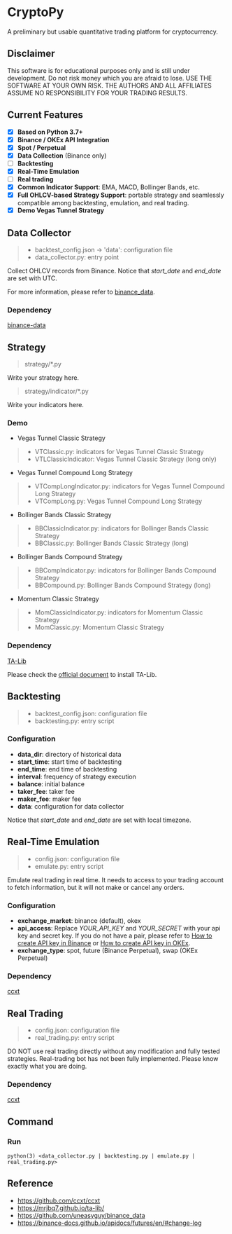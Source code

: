 # CryptoPy

A preliminary but usable quantitative trading platform for cryptocurrency.

## Disclaimer

This software is for educational purposes only and is still under development. Do not risk money which you are afraid to
lose. USE THE SOFTWARE AT YOUR OWN RISK. THE AUTHORS AND ALL AFFILIATES ASSUME NO RESPONSIBILITY FOR YOUR TRADING
RESULTS.

## Current Features

- [x] **Based on Python 3.7+**
- [x] **Binance / OKEx API Integration**
- [x] **Spot / Perpetual**
- [x] **Data Collection** (Binance only)
- [ ] **Backtesting**
- [x] **Real-Time Emulation**
- [ ] **Real trading**
- [x] **Common Indicator Support**: EMA, MACD, Bollinger Bands, etc.
- [x] **Full OHLCV-based Strategy Support**: portable strategy and seamlessly compatible among backtesting, emulation,
  and real trading.
- [x] **Demo Vegas Tunnel Strategy**

## Data Collector

> - backtest_config.json -> 'data': configuration file
> - data_collector.py: entry point

Collect OHLCV records from Binance. Notice that *start_date* and *end_date* are set with UTC.

For more information, please refer to [binance_data](https://github.com/uneasyguy/binance_data).

### Dependency

[binance-data](https://pypi.org/project/binance-data/0.1.6/)

## Strategy

> strategy/*.py

Write your strategy here.

> strategy/indicator/*.py

Write your indicators here.

### Demo

- Vegas Tunnel Classic Strategy

> - VTClassic.py: indicators for Vegas Tunnel Classic Strategy
> - VTLClassicIndicator: Vegas Tunnel Classic Strategy (long only)

- Vegas Tunnel Compound Long Strategy

> - VTCompLongIndicator.py: indicators for Vegas Tunnel Compound Long Strategy
> - VTCompLong.py: Vegas Tunnel Compound Long Strategy

- Bollinger Bands Classic Strategy

> - BBClassicIndicator.py: indicators for Bollinger Bands Classic Strategy
> - BBClassic.py: Bollinger Bands Classic Strategy (long)

- Bollinger Bands Compound Strategy

> - BBCompIndicator.py: indicators for Bollinger Bands Compound Strategy
> - BBCompound.py: Bollinger Bands Compound Strategy (long)

- Momentum Classic Strategy

> - MomClassicIndicator.py: indicators for Momentum Classic Strategy
> - MomClassic.py: Momentum Classic Strategy

### Dependency

[TA-Lib](https://mrjbq7.github.io/ta-lib/)

Please check the [official document](https://mrjbq7.github.io/ta-lib/install.html) to install TA-Lib.

## Backtesting

> - backtest_config.json: configuration file
> - backtesting.py: entry script

### Configuration

- **data_dir**: directory of historical data
- **start_time**: start time of backtesting
- **end_time**: end time of backtesting
- **interval**: frequency of strategy execution
- **balance**: initial balance
- **taker_fee**: taker fee
- **maker_fee**: maker fee
- **data**: configuration for data collector

Notice that *start_date* and *end_date* are set with local timezone.

## Real-Time Emulation

> - config.json: configuration file
> - emulate.py: entry script

Emulate real trading in real time. It needs to access to your trading account to fetch information, but it will not make
or cancel any orders.

### Configuration

- **exchange_market**: binance (default), okex
- **api_access**: Replace *YOUR_API_KEY* and *YOUR_SECRET* with your api key and secret key. If you do not have a pair,
  please refer
  to [How to create API key in Binance](https://www.binance.com/en/support/faq/360002502072-How-to-create-API)
  or [How to create API key in OKEx](https://www.okex.com/docs/en/).
- **exchange_type**: spot, future (Binance Perpetual), swap (OKEx Perpetual)

### Dependency

[ccxt](https://github.com/ccxt/ccxt)

## Real Trading

> - config.json: configuration file
> - real_trading.py: entry script

DO NOT use real trading directly without any modification and fully tested strategies. Real-trading bot has not been
fully implemented. Please know exactly what you are doing.

### Dependency

[ccxt](https://github.com/ccxt/ccxt)

## Command

### Run

```
python(3) <data_collector.py | backtesting.py | emulate.py | real_trading.py>
```

## Reference

- https://github.com/ccxt/ccxt
- https://mrjbq7.github.io/ta-lib/
- https://github.com/uneasyguy/binance_data
- https://binance-docs.github.io/apidocs/futures/en/#change-log